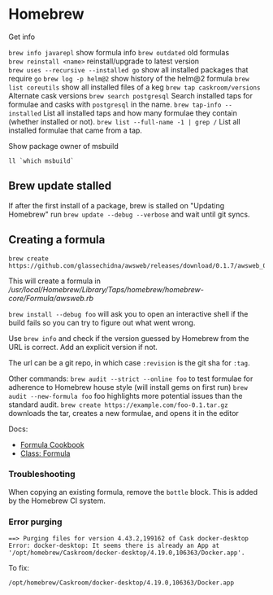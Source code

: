 # Homebrew

Get info

`brew info javarepl` show formula info
`brew outdated` old formulas  
`brew reinstall <name>` reinstall/upgrade to latest version  
`brew uses --recursive --installed go` show all installed packages that require `go`
`brew log -p helm@2` show history of the helm@2 formula
`brew list coreutils` show all installed files of a keg
`brew tap caskroom/versions` Alternate cask versions
`brew search postgresql` Search installed taps for formulae and casks with `postgresql` in the name.
`brew tap-info --installed` List all installed taps and how many formulae they contain (whether installed or not).
`brew list --full-name -1 | grep /` List all installed formulae that came from a tap.

Show package owner of msbuild

```
ll `which msbuild`
```

## Brew update stalled

If after the first install of a package, brew is stalled on "Updating Homebrew" run `brew update --debug --verbose` and wait until git syncs.

## Creating a formula

```
brew create https://github.com/glassechidna/awsweb/releases/download/0.1.7/awsweb_0.1.7_Darwin_x86_64.tar.gz
```

This will create a formula in _/usr/local/Homebrew/Library/Taps/homebrew/homebrew-core/Formula/awsweb.rb_

`brew install --debug foo` will ask you to open an interactive shell if the build fails so you can try to figure out what went wrong.

Use `brew info` and check if the version guessed by Homebrew from the URL is correct. Add an explicit version if not.

The url can be a git repo, in which case `:revision` is the git sha for `:tag`.

Other commands:
`brew audit --strict --online foo` to test formulae for adherence to Homebrew house style (will install gems on first run)
`brew audit --new-formula foo` foo highlights more potential issues than the standard audit.
`brew create https://example.com/foo-0.1.tar.gz` downloads the tar, creates a new formulae, and opens it in the editor

Docs:

- [Formula Cookbook](https://docs.brew.sh/Formula-Cookbook)
- [Class: Formula](https://www.rubydoc.info/github/Homebrew/brew/master/Formula)

### Troubleshooting

When copying an existing formula, remove the `bottle` block. This is added by the Homebrew CI system.

### Error purging

```
==> Purging files for version 4.43.2,199162 of Cask docker-desktop
Error: docker-desktop: It seems there is already an App at '/opt/homebrew/Caskroom/docker-desktop/4.19.0,106363/Docker.app'.
```

To fix:

```
/opt/homebrew/Caskroom/docker-desktop/4.19.0,106363/Docker.app
```
